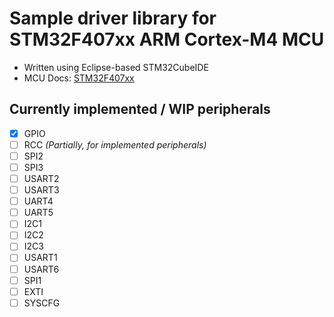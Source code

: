 # Sample driver library for STM32F407xx ARM Cortex-M4 MCU

* Written using Eclipse-based STM32CubeIDE
* MCU Docs: [STM32F407xx](https://www.st.com/en/microcontrollers-microprocessors/stm32f407-417.html#documentation)

## Currently implemented / WIP peripherals
- [x] GPIO
- [ ] RCC _(Partially, for implemented peripherals)_
- [ ] SPI2
- [ ] SPI3
- [ ] USART2
- [ ] USART3
- [ ] UART4
- [ ] UART5
- [ ] I2C1
- [ ] I2C2
- [ ] I2C3
- [ ] USART1
- [ ] USART6
- [ ] SPI1
- [ ] EXTI
- [ ] SYSCFG

